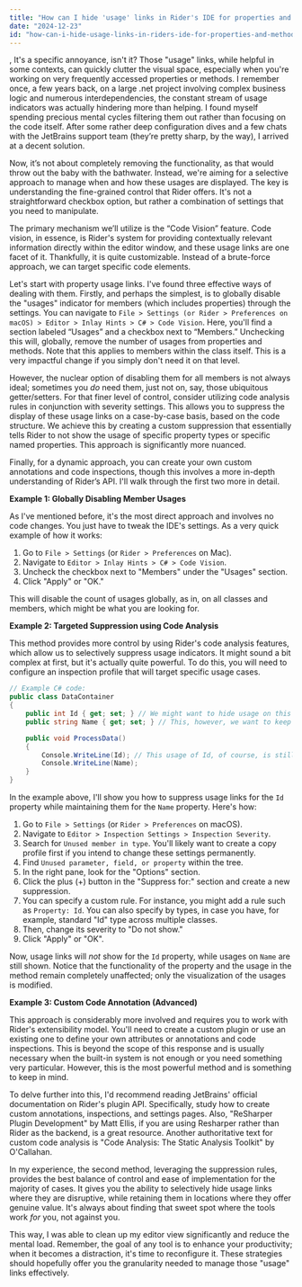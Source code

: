 ```yaml
---
title: "How can I hide 'usage' links in Rider's IDE for properties and methods?"
date: "2024-12-23"
id: "how-can-i-hide-usage-links-in-riders-ide-for-properties-and-methods"
---
```


,  It's a specific annoyance, isn't it? Those "usage" links, while helpful in some contexts, can quickly clutter the visual space, especially when you're working on very frequently accessed properties or methods. I remember once, a few years back, on a large .net project involving complex business logic and numerous interdependencies, the constant stream of usage indicators was actually hindering more than helping. I found myself spending precious mental cycles filtering them out rather than focusing on the code itself. After some rather deep configuration dives and a few chats with the JetBrains support team (they’re pretty sharp, by the way), I arrived at a decent solution.

Now, it’s not about completely removing the functionality, as that would throw out the baby with the bathwater. Instead, we're aiming for a selective approach to manage when and how these usages are displayed. The key is understanding the fine-grained control that Rider offers. It's not a straightforward checkbox option, but rather a combination of settings that you need to manipulate.

The primary mechanism we’ll utilize is the “Code Vision” feature. Code vision, in essence, is Rider's system for providing contextually relevant information directly within the editor window, and these usage links are one facet of it. Thankfully, it is quite customizable. Instead of a brute-force approach, we can target specific code elements.

Let's start with property usage links. I've found three effective ways of dealing with them. Firstly, and perhaps the simplest, is to globally disable the "usages" indicator for members (which includes properties) through the settings. You can navigate to `File > Settings (or Rider > Preferences on macOS) > Editor > Inlay Hints > C# > Code Vision`. Here, you'll find a section labeled “Usages” and a checkbox next to “Members.” Unchecking this will, globally, remove the number of usages from properties and methods. Note that this applies to members within the class itself. This is a very impactful change if you simply don't need it on that level.

However, the nuclear option of disabling them for all members is not always ideal; sometimes you *do* need them, just not on, say, those ubiquitous getter/setters. For that finer level of control, consider utilizing code analysis rules in conjunction with severity settings. This allows you to suppress the display of these usage links on a case-by-case basis, based on the code structure. We achieve this by creating a custom suppression that essentially tells Rider to not show the usage of specific property types or specific named properties. This approach is significantly more nuanced.

Finally, for a dynamic approach, you can create your own custom annotations and code inspections, though this involves a more in-depth understanding of Rider’s API. I'll walk through the first two more in detail.

**Example 1: Globally Disabling Member Usages**

As I've mentioned before, it's the most direct approach and involves no code changes. You just have to tweak the IDE's settings. As a very quick example of how it works:

1.  Go to `File > Settings` (or `Rider > Preferences` on Mac).
2.  Navigate to `Editor > Inlay Hints > C# > Code Vision`.
3.  Uncheck the checkbox next to "Members" under the "Usages" section.
4.  Click "Apply" or "OK."

This will disable the count of usages globally, as in, on all classes and members, which might be what you are looking for.

**Example 2: Targeted Suppression using Code Analysis**

This method provides more control by using Rider's code analysis features, which allow us to selectively suppress usage indicators. It might sound a bit complex at first, but it's actually quite powerful. To do this, you will need to configure an inspection profile that will target specific usage cases.

```csharp
// Example C# code:
public class DataContainer
{
    public int Id { get; set; } // We might want to hide usage on this one
    public string Name { get; set; } // This, however, we want to keep the usage count displayed.

    public void ProcessData()
    {
        Console.WriteLine(Id); // This usage of Id, of course, is still present and still functional.
        Console.WriteLine(Name);
    }
}
```

In the example above, I'll show you how to suppress usage links for the `Id` property while maintaining them for the `Name` property. Here's how:

1.  Go to `File > Settings` (or `Rider > Preferences` on macOS).
2.  Navigate to `Editor > Inspection Settings > Inspection Severity`.
3.  Search for `Unused member in type`. You'll likely want to create a copy profile first if you intend to change these settings permanently.
4.  Find `Unused parameter, field, or property` within the tree.
5.  In the right pane, look for the "Options" section.
6.  Click the plus (+) button in the "Suppress for:" section and create a new suppression.
7.  You can specify a custom rule. For instance, you might add a rule such as `Property: Id`. You can also specify by types, in case you have, for example, standard "Id" type across multiple classes.
8.  Then, change its severity to "Do not show."
9.  Click "Apply" or "OK".

Now, usage links will *not* show for the `Id` property, while usages on `Name` are still shown. Notice that the functionality of the property and the usage in the method remain completely unaffected; only the visualization of the usages is modified.

**Example 3: Custom Code Annotation (Advanced)**

This approach is considerably more involved and requires you to work with Rider's extensibility model. You'll need to create a custom plugin or use an existing one to define your own attributes or annotations and code inspections. This is beyond the scope of this response and is usually necessary when the built-in system is not enough or you need something very particular. However, this is the most powerful method and is something to keep in mind.

To delve further into this, I'd recommend reading JetBrains' official documentation on Rider's plugin API. Specifically, study how to create custom annotations, inspections, and settings pages. Also, "ReSharper Plugin Development" by Matt Ellis, if you are using Resharper rather than Rider as the backend, is a great resource. Another authoritative text for custom code analysis is "Code Analysis: The Static Analysis Toolkit" by O'Callahan.

In my experience, the second method, leveraging the suppression rules, provides the best balance of control and ease of implementation for the majority of cases. It gives you the ability to selectively hide usage links where they are disruptive, while retaining them in locations where they offer genuine value. It's always about finding that sweet spot where the tools work *for* you, not against you.

This way, I was able to clean up my editor view significantly and reduce the mental load. Remember, the goal of any tool is to enhance your productivity; when it becomes a distraction, it's time to reconfigure it. These strategies should hopefully offer you the granularity needed to manage those "usage" links effectively.
